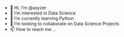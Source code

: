 - 👋 Hi, I’m @asyzer
- 👀 I’m interested in Data Science
- 🌱 I’m currently learning Python
- 💞️ I’m looking to collaborate on Data Science Projects
- 📫 How to reach me ...

<!---
asyzer/asyzer is a ✨ special ✨ repository because its `README.md` (this file) appears on your GitHub profile.
You can click the Preview link to take a look at your changes.
--->
